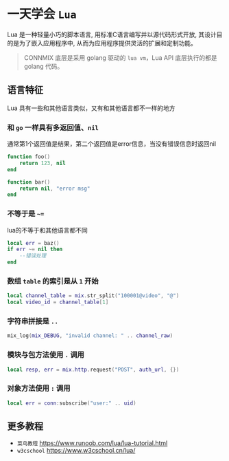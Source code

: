 # 一天学会 `Lua`

Lua 是一种轻量小巧的脚本语言, 用标准C语言编写并以源代码形式开放, 其设计目的是为了嵌入应用程序中, 从而为应用程序提供灵活的扩展和定制功能。

> CONNMIX 底层是采用 golang 驱动的 `lua vm`，Lua API 底层执行的都是 golang 代码。

## 语言特征

Lua 具有一些和其他语言类似，又有和其他语言都不一样的地方

### 和 `go` 一样具有多返回值、`nil` 

通常第1个返回值是结果，第二个返回值是error信息，当没有错误信息时返回nil

```lua
function foo()
    return 123, nil
end

function bar()
    return nil, "error msg"
end
```

### 不等于是 `~=`

lua的不等于和其他语言都不同

```lua
local err = baz()
if err ~= nil then
    --错误处理
end
```

### 数组 `table` 的索引是从 `1` 开始

```lua
local channel_table = mix.str_split("100001@video", "@")
local video_id = channel_table[1]
```

### 字符串拼接是 `..`

```lua
mix_log(mix_DEBUG, "invalid channel: " .. channel_raw)
```

### 模块与包方法使用 `.` 调用

```lua
local resp, err = mix.http.request("POST", auth_url, {})
```

### 对象方法使用 `:` 调用

```lua
local err = conn:subscribe("user:" .. uid)
```

## 更多教程

- `菜鸟教程` https://www.runoob.com/lua/lua-tutorial.html
- `w3cschool` https://www.w3cschool.cn/lua/
